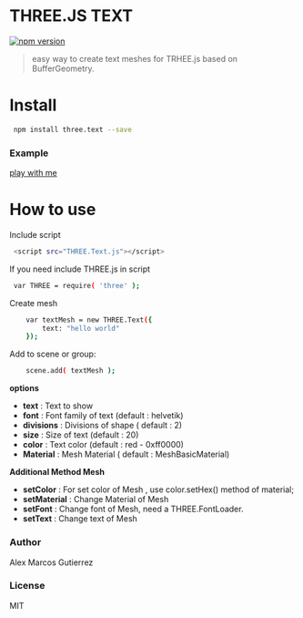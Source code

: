# THREE.JS TEXT
[![npm version](https://badge.fury.io/js/three.text.svg)](https://badge.fury.io/js/three.text)
> easy way to create text meshes for TRHEE.js based on BufferGeometry.

# Install

```sh
 npm install three.text --save
```


### Example
[play with me](http://jsfiddle.net/ktmpjLjf/2/)
# How to use
Include script

```sh
 <script src="THREE.Text.js"></script>
```
If you need include THREE.js in script 
```sh
 var THREE = require( 'three' );
```

Create mesh 
```sh
    var textMesh = new THREE.Text({
        text: "hello world"
    }); 
```

Add to scene or group:
```sh
    scene.add( textMesh );
```
**options**
- **text** : Text to show
- **font** : Font family of text (default : helvetik)
- **divisions** : Divisions of shape ( default : 2)
- **size** : Size of text (default : 20)
- **color** : Text color (default : red - 0xff0000)
- **Material** : Mesh Material ( default : MeshBasicMaterial)

**Additional Method Mesh**
- **setColor** : For set color of Mesh , use color.setHex() method of material;
- **setMaterial** : Change Material of Mesh
- **setFont** : Change font of Mesh, need a THREE.FontLoader.
- **setText** : Change text of Mesh

### Author
Alex Marcos Gutierrez
### License
MIT


